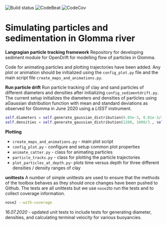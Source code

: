 ![Build status][image-1]
![CodeBeat][image-2]
![CodeCov][image-3]

# Simulating particles and sedimentation in Glomma river

**Langragian particle tracking framework**
Repository for developing sediment module for OpenDrift for modelling flow of particles in Glomma. 

Code for animating particles and plotting trajectories have been added. Any plot or animation should be initialized using the `config_plot.py`
file and the main script file `create_maps_and_animations.py`. 

**Run particle drift**
Run particle tracking of clay and sand particles of different diameters and densities after initializing `config_sedimentdrift.py`. The current setup 
initializes the diameters and densities of particles using aGaussian distribution function with mean and standard deviations as observed 
for Glomma in June 2020 using a *LISST* instrument.
```python
self.diameters = self.generate_gaussian_distribution(0.05e-3, 0.01e-3/3., self.number_of_particles)
self.densities = self.generate_gaussian_distribution(1200, 1000/3., self.number_of_particles)
```


**Plotting**
- `create_maps_and_animations.py` - main plot script
- `config_plot.py` - configure and setup common plot properties  
- `animate_catter.py` - class for animating particles
- `particle_tracks.py` - class for plotting the particle trajectories
- `plot_particles_at_depth.py`- plots time versus depth for three different densities / density ranges of clay

**unittests**
A number of simple unittests are used to ensure that the methods of the toolbox behaves as they should once changes have been pushed 
to Github. The tests are all unittests but we use `nose2`to run the tests and to collect coverage information.
 
 ```sh
nose2 --with-coverage
```


*16.07.2020* - updated unit tests to include tests for generating diameter, densities, and calculating terminal velocity for various buoyancies.

[image-1]:	https://badge.buildkite.com/9fe63ac4afc901fb503d10d67c26175d7071137729c00d1b17.svg
[image-2]:	https://codebeat.co/badges/8913543f-2a74-4c67-868f-d42f917338c6
[image-3]:	https://codecov.io/gh/trondkr/Glomma_particles/branch/master/graph/badge.svg